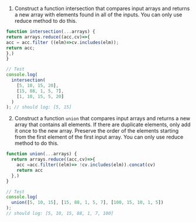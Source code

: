 1. Construct a function intersection that compares input arrays and returns a new array with elements found in all of the inputs. You can only use reduce method to do this.

```js
function intersection(...arrays) {
return arrays.reduce((acc,cv)=>{
acc = acc.filter ((elm)=>cv.includes(elm));
return acc;
},)
}

// Test
console.log(
  intersection(
    [5, 10, 15, 20],
    [15, 88, 1, 5, 7],
    [1, 10, 15, 5, 20]
  )
); // should log: [5, 15]
```

2. Construct a function `union` that compares input arrays and returns a new array that contains all elements. If there are duplicate elements, only add it once to the new array. Preserve the order of the elements starting from the first element of the first input array. You can only use reduce method to do this.

```js
function union(...arrays) {
  return arrays.reduce((acc,cv)=>{
    acc =acc.filter((elm)=> !cv.includes(elm)).concat(cv)
    return acc
  },)
}

// Test
console.log(
  union([5, 10, 15], [15, 88, 1, 5, 7], [100, 15, 10, 1, 5])
);
// should log: [5, 10, 15, 88, 1, 7, 100]
```
